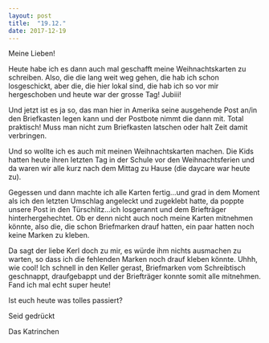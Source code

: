 ```yaml
---
layout: post
title:  "19.12."
date: 2017-12-19
---
```

Meine Lieben!


Heute habe ich es dann auch mal geschafft meine Weihnachtskarten zu schreiben. Also, die die lang weit weg gehen, die hab ich schon losgeschickt, aber die, die hier lokal sind, die hab ich so vor mir hergeschoben und heute war der grosse Tag! Jubiii!

Und jetzt ist es ja so, das man hier in Amerika seine ausgehende Post an/in den Briefkasten legen kann und der Postbote nimmt die dann mit. Total praktisch! Muss man nicht zum Briefkasten latschen oder halt Zeit damit verbringen.

Und so wollte ich es auch mit meinen Weihnachtskarten machen. Die Kids hatten heute ihren letzten Tag in der Schule vor den Weihnachtsferien und da waren wir alle kurz nach dem Mittag zu Hause (die daycare war heute zu).

Gegessen und dann machte ich alle Karten fertig…und grad in dem Moment als ich den letzten Umschlag angeleckt und zugeklebt hatte, da poppte unsere Post in den Türschlitz…ich losgerannt und dem Briefträger hinterhergehechtet. Ob er denn nicht auch noch meine Karten mitnehmen könnte, also die, die schon Briefmarken drauf hatten, ein paar hatten noch keine Marken zu kleben. 

Da sagt der liebe Kerl doch zu mir, es würde ihm nichts ausmachen zu warten, so dass ich die fehlenden Marken noch drauf kleben könnte. Uhhh, wie cool! Ich schnell in den Keller gerast, Briefmarken vom Schreibtisch geschnappt, draufgebappt und der Briefträger konnte somit alle mitnehmen. Fand ich mal echt super heute! 

Ist euch heute was tolles passiert?

Seid gedrückt

Das Katrinchen

